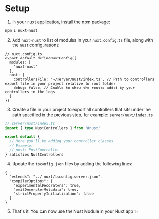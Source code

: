 # Setup

1. In your nuxt application, install the npm package:

```bash
npm i nuxt-nust
```

2. Add `nuxt-nust` to list of modules in your `nuxt.config.ts` file, along with the `nust` configurations:

```typescript{4,6,7,8,9}
// nuxt.config.ts
export default defineNuxtConfig({
  modules: [
    'nuxt-nust'
  ],
  nust: {
    controllersFile: '~/server/nust/index.ts', // Path to controllers export file in your project relative to root folder
    debug: false, // Enable to show the routes added by your controllers in the logs
  }
})
```

3. Create a file in your project to export all controllers that sits under the path specified in the previous step, for example: `server/nust/index.ts`

```typescript
// server/nust/index.ts
import { type NustControllers } from '#nust'

export default {
  // Here you'll be adding your controller classes
  // Example:
  // post: PostController
} satisfies NustControllers
```

4. Update the `tsconfig.json` files by adding the following lines:  

```json{4,5,6}
{
  "extends": "../.nuxt/tsconfig.server.json",
  "compilerOptions": {
    "experimentalDecorators": true,
    "emitDecoratorMetadata": true,
    "strictPropertyInitialization": false
  }
}
```

5. That's it! You can now use the Nust Module in your Nuxt app ✨


